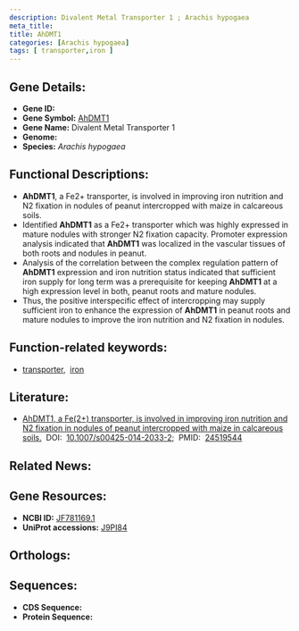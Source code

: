 ```yaml
---
description: Divalent Metal Transporter 1 ; Arachis hypogaea
meta_title:
title: AhDMT1
categories: [Arachis hypogaea]
tags: [ transporter,iron ]
---
```


## Gene Details:
- **Gene ID:** []()
- **Gene Symbol:** <u>AhDMT1</u>
- **Gene Name:** Divalent Metal Transporter 1
- **Genome:** []()
- **Species:** *Arachis hypogaea*

## Functional Descriptions:
   - **AhDMT1**, a Fe2+ transporter, is involved in improving iron nutrition and N2 fixation in nodules of peanut intercropped with maize in calcareous soils.
   - Identified **AhDMT1** as a Fe2+ transporter which was highly expressed in mature nodules with stronger N2 fixation capacity. Promoter expression analysis indicated that **AhDMT1** was localized in the vascular tissues of both roots and nodules in peanut. 
   - Analysis of the correlation between the complex regulation pattern of **AhDMT1** expression and iron nutrition status indicated that sufficient iron supply for long term was a prerequisite for keeping **AhDMT1** at a high expression level in both, peanut roots and mature nodules.
   - Thus, the positive interspecific effect of intercropping may supply sufficient iron to enhance the expression of **AhDMT1** in peanut roots and mature nodules to improve the iron nutrition and N2 fixation in nodules.

## Function-related keywords:
   - [transporter](/tags/transporter/),&nbsp;&nbsp;[iron](/tags/iron/)

## Literature:
   - [AhDMT1, a Fe(2+) transporter, is involved in improving iron nutrition and N2 fixation in nodules of peanut intercropped with maize in calcareous soils.](https://doi.org/10.1007/s00425-014-2033-2)&nbsp;&nbsp;DOI:&nbsp;&nbsp;[10.1007/s00425-014-2033-2](https://doi.org/10.1007/s00425-014-2033-2);&nbsp;&nbsp;PMID:&nbsp;&nbsp;[24519544](https://pubmed.ncbi.nlm.nih.gov/24519544/)

## Related News:

## Gene Resources:
- **NCBI ID:**  [JF781169.1](https://www.ncbi.nlm.nih.gov/gene/?term=JF781169.1)
- **UniProt accessions:**  [J9PI84](https://www.uniprot.org/uniprotkb/J9PI84/entry)

## Orthologs:

## Sequences:
- **CDS Sequence:**
- **Protein Sequence:**
